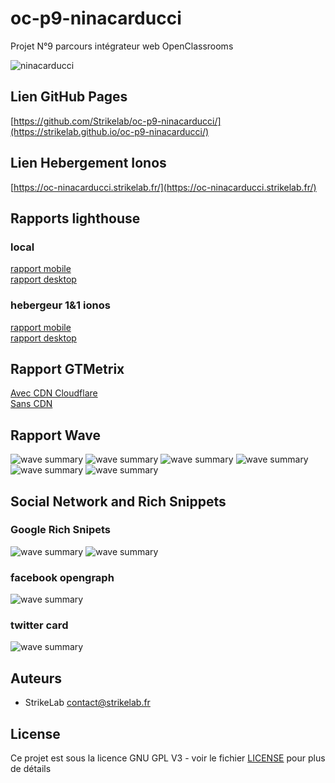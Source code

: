 # oc-p9-ninacarducci
 Projet N°9 parcours intégrateur web OpenClassrooms

  ![ninacarducci](https://strikelab.fr/sites/openclassrooms/projet9/ninacarducci.png)
## Lien GitHub Pages
[https://github.com/Strikelab/oc-p9-ninacarducci/](https://strikelab.github.io/oc-p9-ninacarducci/)

## Lien Hebergement Ionos
[https://oc-ninacarducci.strikelab.fr/](https://oc-ninacarducci.strikelab.fr/)

## Rapports lighthouse
### local
[rapport mobile](https://strikelab.fr/sites/openclassrooms/projet9/2023091211301-mobile-local-final.html)  
[rapport desktop](https://strikelab.fr/sites/openclassrooms/projet9/202309121302-desktop-local-final.html)

### hebergeur 1&1 ionos 
[rapport mobile](https://strikelab.fr/sites/openclassrooms/projet9/202309121319-mobile-ionos-final.html)  
[rapport desktop](https://strikelab.fr/sites/openclassrooms/projet9/202309121317-desktop-ionos-final.html)

## Rapport GTMetrix
[Avec CDN Cloudflare](https://gtmetrix.com/reports/oc-ninacarducci.strikelab.fr/OcR0HSb1/)  
[Sans CDN](https://gtmetrix.com/reports/oc-ninacarducci.strikelab.fr/uKkilgnT/)


##  Rapport Wave
![wave summary](https://strikelab.fr/sites/openclassrooms/projet9/wave_summary.png)
![wave summary](https://strikelab.fr/sites/openclassrooms/projet9/wave_features.png)
![wave summary](https://strikelab.fr/sites/openclassrooms/projet9/wave_structural.png)
![wave summary](https://strikelab.fr/sites/openclassrooms/projet9/wave_aria.png)
![wave summary](https://strikelab.fr/sites/openclassrooms/projet9/wave_order.png)
![wave summary](https://strikelab.fr/sites/openclassrooms/projet9/wave_contrast.png)

## Social Network and Rich Snippets
### Google Rich Snipets
![wave summary](https://strikelab.fr/sites/openclassrooms/projet9/google_richsnippet.png)
![wave summary](https://strikelab.fr/sites/openclassrooms/projet9/google_richsnippet2.png)

### facebook opengraph
![wave summary](https://strikelab.fr/sites/openclassrooms/projet9/facebook.png)

### twitter card
![wave summary](https://strikelab.fr/sites/openclassrooms/projet9/twitter.png)

## Auteurs
- StrikeLab contact@strikelab.fr

## License

Ce projet est sous la licence GNU GPL V3 - voir le fichier [LICENSE](LICENSE) pour plus de détails
